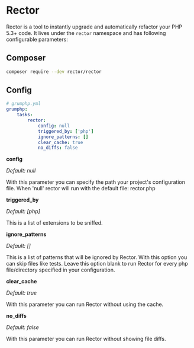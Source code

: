 # Rector

Rector is a tool to instantly upgrade and automatically refactor your PHP 5.3+ code.
It lives under the `rector` namespace and has following configurable parameters:

## Composer
```bash
composer require --dev rector/rector
```

## Config
```yaml
# grumphp.yml
grumphp:
    tasks:
        rector:
            config: null
            triggered_by: ['php']
            ignore_patterns: []
            clear_cache: true
            no_diffs: false
```

**config**

*Default: null*

With this parameter you can specify the path your project's configuration file. When 'null' rector will run with the default file: rector.php

**triggered_by**

*Default: [php]*

This is a list of extensions to be sniffed.


**ignore_patterns**

*Default: []*

This is a list of patterns that will be ignored by Rector. With this option you can skip files like
tests. Leave this option blank to run Rector for every php file/directory specified in your
configuration.


**clear_cache**

*Default: true*

With this parameter you can run Rector without using the cache.

**no_diffs**

*Default: false*

With this parameter you can run Rector without showing file diffs.
